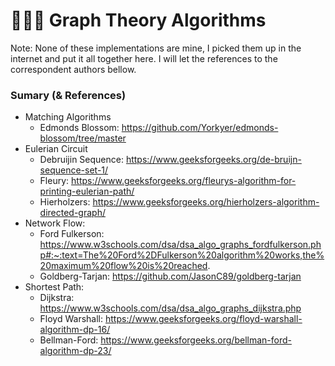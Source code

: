 # 👩🏾‍🚀 Graph Theory Algorithms

Note: None of these implementations are mine, I picked them up in the internet and put it all together here. I will let the references to the correspondent authors bellow.


### Sumary (& References)
- Matching Algorithms
    - Edmonds Blossom: https://github.com/Yorkyer/edmonds-blossom/tree/master
- Eulerian Circuit
    - Debruijin Sequence: https://www.geeksforgeeks.org/de-bruijn-sequence-set-1/
    - Fleury: https://www.geeksforgeeks.org/fleurys-algorithm-for-printing-eulerian-path/
    - Hierholzers: https://www.geeksforgeeks.org/hierholzers-algorithm-directed-graph/
- Network Flow:
    - Ford Fulkerson: https://www.w3schools.com/dsa/dsa_algo_graphs_fordfulkerson.php#:~:text=The%20Ford%2DFulkerson%20algorithm%20works,the%20maximum%20flow%20is%20reached.
    - Goldberg-Tarjan: https://github.com/JasonC89/goldberg-tarjan
- Shortest Path:
    - Dijkstra: https://www.w3schools.com/dsa/dsa_algo_graphs_dijkstra.php
    - Floyd Warshall: https://www.geeksforgeeks.org/floyd-warshall-algorithm-dp-16/
    - Bellman-Ford: https://www.geeksforgeeks.org/bellman-ford-algorithm-dp-23/